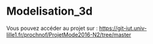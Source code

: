 # Modelisation_3d

Vous pouvez accéder au projet sur :
https://git-iut.univ-lille1.fr/prochnof/ProjetMode2016-N2/tree/master
